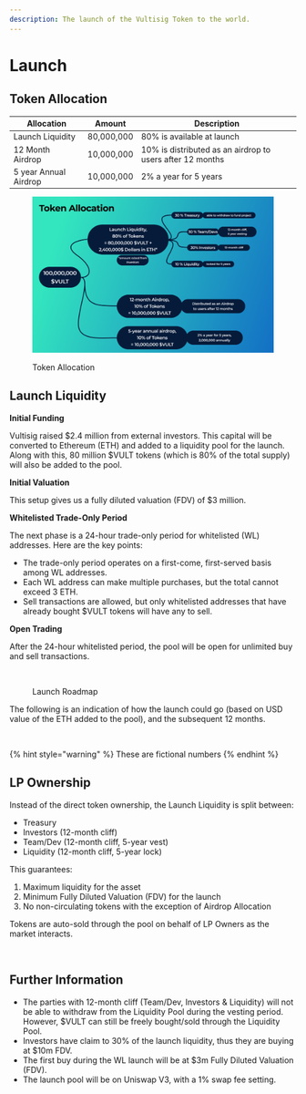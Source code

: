 ```yaml
---
description: The launch of the Vultisig Token to the world.
---
```


# Launch

## Token Allocation

| Allocation            | Amount     | Description                                               |
| --------------------- | ---------- | --------------------------------------------------------- |
| Launch Liquidity      | 80,000,000 | 80% is available at launch                                |
| 12 Month Airdrop      | 10,000,000 | 10% is distributed as an airdrop to users after 12 months |
| 5 year Annual Airdrop | 10,000,000 | 2% a year for 5 years                                     |

<figure><img src="../.gitbook/assets/Token Allocation.png" alt=""><figcaption><p>Token Allocation</p></figcaption></figure>

## Launch Liquidity

**Initial Funding**

Vultisig raised $2.4 million from external investors. This capital will be converted to Ethereum (ETH) and added to a liquidity pool for the launch. Along with this, 80 million $VULT tokens (which is 80% of the total supply) will also be added to the pool.

**Initial Valuation**

This setup gives us a fully diluted valuation (FDV) of $3 million.

**Whitelisted Trade-Only Period**

The next phase is a 24-hour trade-only period for whitelisted (WL) addresses. Here are the key points:

* The trade-only period operates on a first-come, first-served basis among WL addresses.
* Each WL address can make multiple purchases, but the total cannot exceed 3 ETH.
* Sell transactions are allowed, but only whitelisted addresses that have already bought $VULT tokens will have any to sell.

**Open Trading**

After the 24-hour whitelisted period, the pool will be open for unlimited buy and sell transactions.

<figure><img src="../.gitbook/assets/Launch Roadmap (1).png" alt=""><figcaption><p>Launch Roadmap</p></figcaption></figure>

The following is an indication of how the launch could go (based on USD value of the ETH added to the pool), and the subsequent 12 months.

<figure><img src="../.gitbook/assets/Launch-10.png" alt=""><figcaption></figcaption></figure>

{% hint style="warning" %}
These are fictional numbers
{% endhint %}

## LP Ownership

Instead of the direct token ownership, the Launch Liquidity is split between:

* Treasury
* Investors (12-month cliff)
* Team/Dev (12-month cliff, 5-year vest)
* Liquidity (12-month cliff, 5-year lock)

This guarantees:

1. Maximum liquidity for the asset
2. Minimum Fully Diluted Valuation (FDV) for the launch
3. No non-circulating tokens with the exception of Airdrop Allocation

Tokens are auto-sold through the pool on behalf of LP Owners as the market interacts.

<figure><img src="../.gitbook/assets/Launch-20.png" alt=""><figcaption></figcaption></figure>

## Further Information

* The parties with 12-month cliff (Team/Dev, Investors & Liquidity) will not be able to withdraw from the Liquidity Pool during the vesting period. However, $VULT can still be freely bought/sold through the Liquidity Pool.
* Investors have claim to 30% of the launch liquidity, thus they are buying at $10m FDV.
* The first buy during the WL launch will be at $3m Fully Diluted Valuation (FDV).
* The launch pool will be on Uniswap V3, with a 1% swap fee setting.
